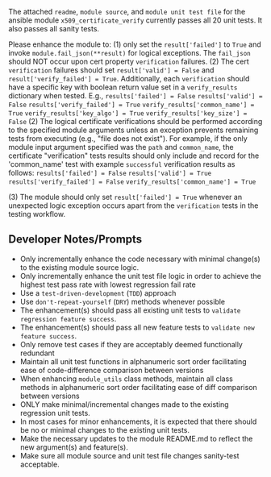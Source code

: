 
The attached `readme`, `module source`, and `module unit test file` for the ansible module `x509_certificate_verify` currently passes all 20 unit tests.
It also passes all sanity tests.

Please enhance the module to:
(1) only set the `result['failed']` to `True` and invoke `module.fail_json(**result)` for logical exceptions.
    The `fail_json` should NOT occur upon cert property `verification` failures.
(2) The cert `verification` failures should set `result['valid'] = False` and `result['verify_failed'] = True`.
    Additionally, each `verification` should have a specific key with boolean return value set in a `verify_results` dictionary when tested.
    E.g., 
    `results['failed'] = False`
    `results['valid'] = False`
    `results['verify_failed'] = True`
    `verify_results['common_name'] = True`
    `verify_results['key_algo'] = True`
    `verify_results['key_size'] = False`
(2) The logical certificate verifications should be performed according to the specified module arguments unless an exception prevents remaining tests from executing (e.g., "file does not exist").  For example, if the only module input argument specified was the `path` and `common_name`, the certificate "verification" tests results should only include and record for the 'common_name' test with example `successful` verification results as follows:
    `results['failed'] = False`
    `results['valid'] = True`
    `results['verify_failed'] = False`
    `verify_results['common_name'] = True`
    
(3) The module should only set `result['failed'] = True` whenever an unexpected logic exception occurs apart from the `verification` tests in the testing workflow.


## Developer Notes/Prompts

- Only incrementally enhance the code necessary with minimal change(s) to the existing module source logic.
- Only incrementally enhance the unit test file logic in order to achieve the highest test pass rate with lowest regression fail rate
- Use a `test-driven-development` (`TDD`) approach
- Use `don't-repeat-yourself` (`DRY`) methods whenever possible
- The enhancement(s) should pass all existing unit tests to `validate regression feature success`. 
- The enhancement(s) should pass all new feature tests to `validate new feature success`.
- Only remove test cases if they are acceptably deemed functionally redundant
- Maintain all unit test functions in alphanumeric sort order facilitating ease of code-difference comparison between versions
- When enhancing `module_utils` class methods, maintain all class methods in alphanumeric sort order facilitating ease of diff comparison between versions 
- ONLY make minimal/incremental changes made to the existing regression unit tests.
- In most cases for minor enhancements, it is expected that there should be no or minimal changes to the existing unit tests. 
- Make the necessary updates to the module README.md to reflect the new argument(s) and feature(s). 
- Make sure all module source and unit test file changes sanity-test acceptable.
